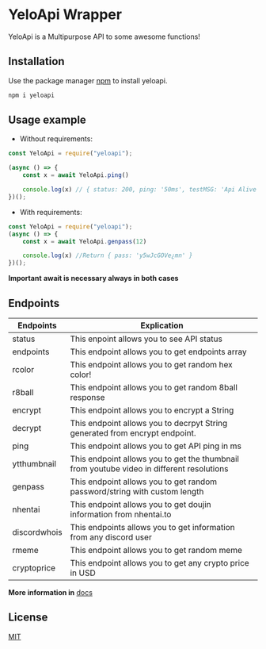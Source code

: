 # YeloApi Wrapper 

YeloApi is a Multipurpose API to some awesome functions! 

## Installation

Use the package manager [npm](https://nodejs.org/) to install yeloapi.

```bash
npm i yeloapi
```
## Usage example
- Without requirements:
```js
const YeloApi = require("yeloapi");

(async () => {
    const x = await YeloApi.ping()

    console.log(x) // { status: 200, ping: '50ms', testMSG: 'Api Alive at August 31st 2021, 9:29:57 am' }
})();


```
- With requirements: 
```js
const YeloApi = require("yeloapi");
(async () => {
    const x = await YeloApi.genpass(12)

    console.log(x) //Return { pass: 'y5wJcGOVe¿mn' }
})();
```

**Important** __await is necessary always in both cases__
## Endpoints

| Endpoints | Explication |
| ------ | ------ |
| status | This enpoint allows you to see API status |
| endpoints | This endpoint allows you to get endpoints array |
| rcolor | This endpoint allows you to get random hex color! |
| r8ball | This endpoint allows you to get random 8ball response |
| encrypt | This endpoint allows you to encrypt a String |
| decrypt | This endpoint allows you to decrpyt String generated from encrypt endpoint. |
| ping | This endpoint allows you to get API ping in ms | 
| ytthumbnail | This endpoint allows you to get the thumbnail from youtube video in different resolutions |
| genpass | This endpoint allows you to get random password/string with custom length |
| nhentai | This endpoint allows you to get doujin information from nhentai.to |
| discordwhois | This endpoints allows you to get information from any discord user |
| rmeme | This endpoint allows you to get random meme |
| cryptoprice | This endpoint allows you to get any crypto price in USD |

**More information in** [docs](https://docs.yeloapi.ga)

## License
[MIT](https://choosealicense.com/licenses/mit/)
